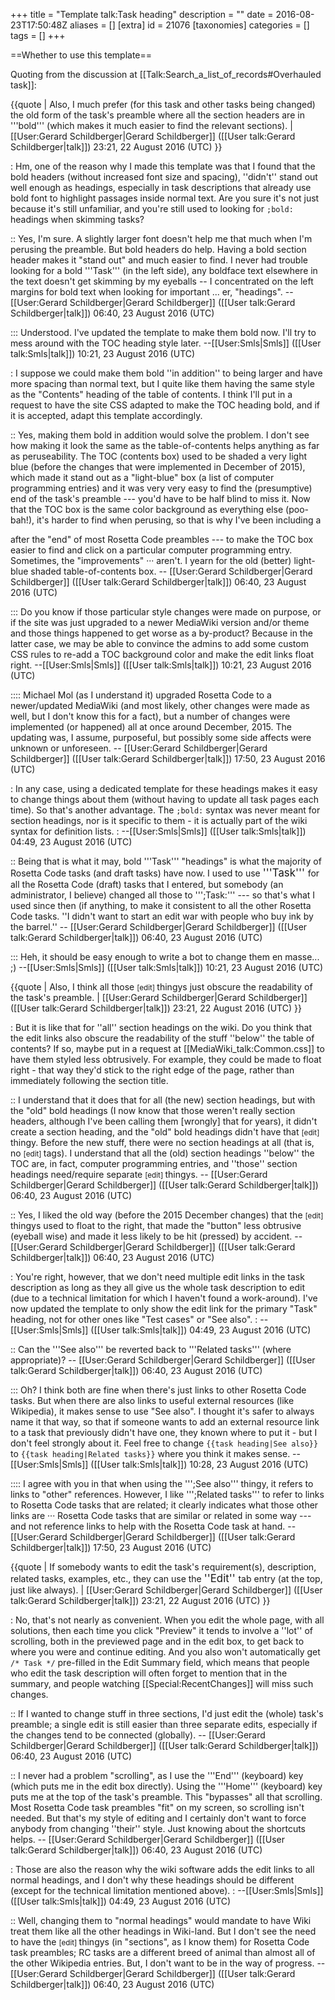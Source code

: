 +++
title = "Template talk:Task heading"
description = ""
date = 2016-08-23T17:50:48Z
aliases = []
[extra]
id = 21076
[taxonomies]
categories = []
tags = []
+++

==Whether to use this template==

Quoting from the discussion at [[Talk:Search_a_list_of_records#Overhauled task]]:

{{quote
| Also, I much prefer   (for this task and other tasks being changed)   the old form of the task's preamble where all the section headers are in '''bold'''   (which makes it much easier to find the relevant sections).
| [[User:Gerard Schildberger|Gerard Schildberger]] ([[User talk:Gerard Schildberger|talk]]) 23:21, 22 August 2016 (UTC)
}}

: Hm, one of the reason why I made this template was that I found that the bold headers (without increased font size and spacing), ''didn't'' stand out well enough as headings, especially in task descriptions that already use bold font to highlight passages inside normal text. Are you sure it's not just because it's still unfamiliar, and you're still used to looking for <code>;bold:</code> headings when skimming tasks?

:: Yes, I'm sure.   A slightly larger font doesn't help me that much when I'm perusing the preamble.   But bold headers do help.   Having a bold section header makes it "stand out" and much easier to find.   I never had trouble looking for a bold   '''Task'''   (in the left side), any boldface text elsewhere in the text doesn't get skimming by my eyeballs -- I concentrated on the left margins for bold text when looking for important ... er, "headings".   -- [[User:Gerard Schildberger|Gerard Schildberger]] ([[User talk:Gerard Schildberger|talk]]) 06:40, 23 August 2016 (UTC)

::: Understood. I've updated the template to make them bold now. I'll try to mess around with the TOC heading style later. --[[User:Smls|Smls]] ([[User talk:Smls|talk]]) 10:21, 23 August 2016 (UTC)

: I suppose we could make them bold ''in addition'' to being larger and have more spacing than normal text, but I quite like them having the same style as the "Contents" heading of the table of contents. I think I'll put in a request to have the site CSS adapted to make the TOC heading bold, and if it is accepted, adapt this template accordingly.

:: Yes, making them bold in addition would solve the problem.   I don't see how making it look the same as the table-of-contents helps anything as far as peruseability.   The TOC (contents box) used to be shaded a very light blue (before the changes that were implemented in December of 2015), which made it stand out as a "light-blue" box (a list of computer programming entries) and it was very very easy to find the (presumptive) end of the task's preamble --- you'd have to be half blind to miss it.   Now that the TOC box is the same color background as everything else (poo-bah!), it's harder to find when perusing, so that is why I've been including a   <big> <nowiki> 

 </nowiki> </big>   after the "end" of most Rosetta Code preambles --- to make the TOC box easier to find and click on a particular computer programming entry.   Sometimes, the "improvements" ··· aren't.   I yearn for the old (better) light-blue shaded table-of-contents box.   -- [[User:Gerard Schildberger|Gerard Schildberger]] ([[User talk:Gerard Schildberger|talk]]) 06:40, 23 August 2016 (UTC)

::: Do you know if those particular style changes were made on purpose, or if the site was just upgraded to a newer MediaWiki version and/or theme and those things happened to get worse as a by-product? Because in the latter case, we may be able to convince the admins to add some custom CSS rules to re-add a TOC background color and make the edit links float right. --[[User:Smls|Smls]] ([[User talk:Smls|talk]]) 10:21, 23 August 2016 (UTC)

:::: Michael Mol (as I understand it) upgraded Rosetta Code to a newer/updated MediaWiki   (and most likely, other changes were made as well, but I don't know this for a fact), but a number of changes were implemented (or happened) all at once around December, 2015.   The updating was, I assume, purposeful, but possibly some side affects were unknown or unforeseen.   -- [[User:Gerard Schildberger|Gerard Schildberger]] ([[User talk:Gerard Schildberger|talk]]) 17:50, 23 August 2016 (UTC)

: In any case, using a dedicated template for these headings makes it easy to change things about them (without having to update all task pages each time). So that's another advantage. The <code>;bold:</code> syntax was never meant for section headings, nor is it specific to them - it is actually part of the wiki syntax for definition lists.
: --[[User:Smls|Smls]] ([[User talk:Smls|talk]]) 04:49, 23 August 2016 (UTC)

:: Being that is what it may, bold    '''Task'''   "headings" is what the majority of Rosetta Code tasks (and draft tasks) have now.   I used to use   <big> '''Task''' </big>   for all the Rosetta Code (draft) tasks that I entered, but somebody (an administrator, I believe) changed all those to   ''';Task:'''   --- so that's what I used since then   (if anything, to make it consistent to all the other Rosetta Code tasks.   ''I didn't want to start an edit war with people who buy ink by the barrel.'' -- [[User:Gerard Schildberger|Gerard Schildberger]] ([[User talk:Gerard Schildberger|talk]]) 06:40, 23 August 2016 (UTC) 

::: Heh, it should be easy enough to write a bot to change them en masse... ;) --[[User:Smls|Smls]] ([[User talk:Smls|talk]]) 10:21, 23 August 2016 (UTC)


{{quote
| Also, I think all those   <small> [edit] </small>   thingys just obscure the readability of the task's preamble.
| [[User:Gerard Schildberger|Gerard Schildberger]] ([[User talk:Gerard Schildberger|talk]]) 23:21, 22 August 2016 (UTC)
}}

: But it is like that for ''all'' section headings on the wiki. Do you think that the edit links also obscure the readability of the stuff ''below'' the table of contents? If so, maybe put in a request at [[MediaWiki_talk:Common.css]] to have them styled less obtrusively. For example, they could be made to float right - that way they'd stick to the right edge of the page, rather than immediately following the section title.

:: I understand that it does that for all (the new) section headings, but with the "old" bold headings (I now know that those weren't really section headers, although I've been calling them [wrongly] that for years), it didn't create a section heading, and the "old" bold headings didn't have that   <small> [edit] </small>   thingy.   Before the new stuff, there were no section headings at all (that is, no <small> [edit] </small>   tags).   I understand that all the (old) section headings   ''below''   the TOC are, in fact, computer programming entries, and   ''those''   section headings need/require separate   <small> [edit] </small>   thingys.   -- [[User:Gerard Schildberger|Gerard Schildberger]] ([[User talk:Gerard Schildberger|talk]]) 06:40, 23 August 2016 (UTC) 

:: Yes, I liked the old way (before the 2015 December changes) that the   <small> [edit] </small>   thingys used to float to the right, that made the "button" less obtrusive (eyeball wise) and made it less likely to be hit (pressed) by accident.   -- [[User:Gerard Schildberger|Gerard Schildberger]] ([[User talk:Gerard Schildberger|talk]]) 06:40, 23 August 2016 (UTC)

: You're right, however, that we don't need multiple edit links in the task description as long as they all give us the whole task description to edit (due to a technical limitation for which I haven't found a work-around). I've now updated the template to only show the edit link for the primary "Task" heading, not for other ones like "Test cases" or "See also".
: --[[User:Smls|Smls]] ([[User talk:Smls|talk]]) 04:49, 23 August 2016 (UTC)

:: Can the   '''See also'''   be reverted back to   '''Related tasks'''     (where appropriate)?   -- [[User:Gerard Schildberger|Gerard Schildberger]] ([[User talk:Gerard Schildberger|talk]]) 06:40, 23 August 2016 (UTC)

::: Oh? I think both are fine when there's just links to other Rosetta Code tasks. But when there are also links to useful external resources (like Wikipedia), it makes sense to use "See also". I thought it's safer to always name it that way, so that if someone wants to add an external resource link to a task that previously didn't have one, they known where to put it - but I don't feel strongly about it. Feel free to change <code><nowiki>{{task heading|See also}}</nowiki></code> to <code><nowiki>{{task heading|Related tasks}}</nowiki></code> where you think it makes sense. --[[User:Smls|Smls]] ([[User talk:Smls|talk]]) 10:28, 23 August 2016 (UTC)

:::: I agree with you in that when using the   ''';See also'''   thingy, it refers to links to "other" references.   However, I like   ''';Related tasks'''   to refer to links to Rosetta Code tasks that are related;   it clearly indicates what those other links are ··· Rosetta Code tasks that are similar or related in some way --- and not reference links to help with the Rosetta Code task at hand.   -- [[User:Gerard Schildberger|Gerard Schildberger]] ([[User talk:Gerard Schildberger|talk]]) 17:50, 23 August 2016 (UTC) 

{{quote
| If somebody wants to edit the task's requirement(s), description, related tasks, examples, etc.,   they can use the   <big> ''Edit'' </big>   tab entry   (at the top, just like always).
| [[User:Gerard Schildberger|Gerard Schildberger]] ([[User talk:Gerard Schildberger|talk]]) 23:21, 22 August 2016 (UTC)
}}

: No, that's not nearly as convenient. When you edit the whole page, with all solutions, then each time you click "Preview" it tends to involve a ''lot'' of scrolling, both in the previewed page and in the edit box, to get back to where you were and continue editing. And you also won't automatically get <code>/* Task */</code> pre-filled in the Edit Summary field, which means that people who edit the task description will often forget to mention that in the summary, and people watching [[Special:RecentChanges]] will miss such changes.

:: If I wanted to change stuff in three sections, I'd just edit the (whole) task's preamble;   a single edit is still easier than three separate edits, especially if the changes tend to be connected (globally).   -- [[User:Gerard Schildberger|Gerard Schildberger]] ([[User talk:Gerard Schildberger|talk]]) 06:40, 23 August 2016 (UTC)
 
:: I never had a problem "scrolling", as I use the   '''End'''   (keyboard) key   (which puts me in the edit box directly).   Using the   '''Home'''   (keyboard) key   puts me at the top of the task's preamble.   This "bypasses" all that scrolling.   Most Rosetta Code task preambles "fit" on my screen, so scrolling isn't needed.     But that's my style of editing and I certainly don't want to force anybody from changing   ''their''   style.   Just knowing about the shortcuts helps.   -- [[User:Gerard Schildberger|Gerard Schildberger]] ([[User talk:Gerard Schildberger|talk]]) 06:40, 23 August 2016 (UTC)

: Those are also the reason why the wiki software adds the edit links to all normal headings, and I don't why these headings should be different (except for the technical limitation mentioned above).
: --[[User:Smls|Smls]] ([[User talk:Smls|talk]]) 04:49, 23 August 2016 (UTC)

:: Well, changing them to "normal headings" would mandate to have Wiki treat them like all the other headings in Wiki-land.   But I don't see the need to have the   <small> [edit] </small>   thingys (in "sections", as I know them) for Rosetta Code task preambles;   RC tasks are a different breed of animal than almost all of the other Wikipedia entries.   But, I don't want to be in the way of progress.   -- [[User:Gerard Schildberger|Gerard Schildberger]] ([[User talk:Gerard Schildberger|talk]]) 06:40, 23 August 2016 (UTC)
